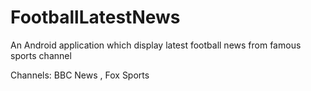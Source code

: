 FootballLatestNews
==================

An Android application which display latest football news from famous sports channel

Channels: BBC News , Fox Sports 

